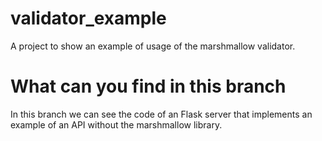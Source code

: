 # validator_example
A project to show an example of usage of the marshmallow validator.


# What can you find in this branch
In this branch we can see the code of an Flask server that implements an example of an API without the marshmallow library. 